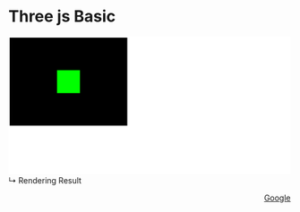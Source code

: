 # **Three js Basic**

![img.png](img.png)
↳ Rendering Result<br>

<p style="text-align:right">
    <a href="https://www.google.com/" target="_blank">Google</a>
</p>



